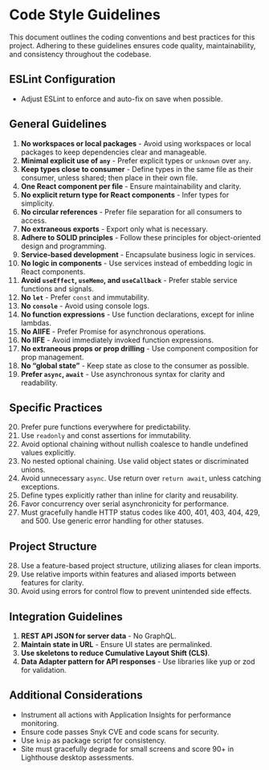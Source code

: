 # Code Style Guidelines

This document outlines the coding conventions and best practices for this project. Adhering to these guidelines ensures code quality, maintainability, and consistency throughout the codebase.

## ESLint Configuration

- Adjust ESLint to enforce and auto-fix on save when possible.

## General Guidelines

1. **No workspaces or local packages** - Avoid using workspaces or local packages to keep dependencies clear and manageable.
2. **Minimal explicit use of `any`** - Prefer explicit types or `unknown` over `any`.
3. **Keep types close to consumer** - Define types in the same file as their consumer, unless shared; then place in their own file.
4. **One React component per file** - Ensure maintainability and clarity.
5. **No explicit return type for React components** - Infer types for simplicity.
6. **No circular references** - Prefer file separation for all consumers to access.
7. **No extraneous exports** - Export only what is necessary.
8. **Adhere to SOLID principles** - Follow these principles for object-oriented design and programming.
9. **Service-based development** - Encapsulate business logic in services.
10. **No logic in components** - Use services instead of embedding logic in React components.
11. **Avoid `useEffect`, `useMemo`, and `useCallback`** - Prefer stable service functions and signals.
12. **No `let`** - Prefer `const` and immutability.
13. **No `console`** - Avoid using console logs.
14. **No function expressions** - Use function declarations, except for inline lambdas.
15. **No AIIFE** - Prefer Promise for asynchronous operations.
16. **No IIFE** - Avoid immediately invoked function expressions.
17. **No extraneous props or prop drilling** - Use component composition for prop management.
18. **No “global state”** - Keep state as close to the consumer as possible.
19. **Prefer `async`, `await`** - Use asynchronous syntax for clarity and readability.

## Specific Practices

20. Prefer pure functions everywhere for predictability.
21. Use `readonly` and const assertions for immutability.
22. Avoid optional chaining without nullish coalesce to handle undefined values explicitly.
23. No nested optional chaining. Use valid object states or discriminated unions.
24. Avoid unnecessary `async`. Use return over `return await`, unless catching exceptions.
25. Define types explicitly rather than inline for clarity and reusability.
26. Favor concurrency over serial asynchronicity for performance.
27. Must gracefully handle HTTP status codes like 400, 401, 403, 404, 429, and 500. Use generic error handling for other statuses.

## Project Structure

28. Use a feature-based project structure, utilizing aliases for clean imports.
29. Use relative imports within features and aliased imports between features for clarity.
30. Avoid using errors for control flow to prevent unintended side effects.

## Integration Guidelines

1. **REST API JSON for server data** - No GraphQL.
2. **Maintain state in URL** - Ensure UI states are permalinked.
3. **Use skeletons to reduce Cumulative Layout Shift (CLS)**.
4. **Data Adapter pattern for API responses** - Use libraries like yup or zod for validation.

## Additional Considerations

- Instrument all actions with Application Insights for performance monitoring.
- Ensure code passes Snyk CVE and code scans for security.
- Use `knip` as package script for consistency.
- Site must gracefully degrade for small screens and score 90+ in Lighthouse desktop assessments.